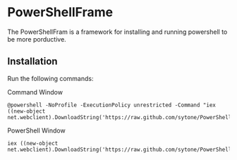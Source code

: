 PowerShellFrame
===============

The PowerShellFram is a framework for installing and running powershell to be more porductive. 


Installation
-------------

Run the following commands:

Command Window

    @powershell -NoProfile -ExecutionPolicy unrestricted -Command "iex ((new-object net.webclient).DownloadString('https://raw.github.com/sytone/PowerShellFrame/master/install.ps1'))" 

 

PowerShell Window

    iex ((new-object net.webclient).DownloadString('https://raw.github.com/sytone/PowerShellFrame/master/install.ps1'))
    



